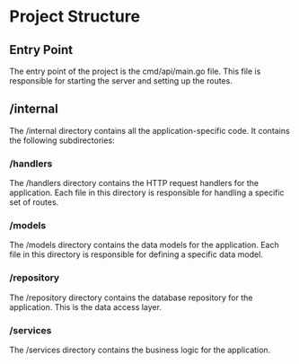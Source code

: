 # Project Structure

## Entry Point

The entry point of the project is the cmd/api/main.go file. This file is responsible for starting the server and setting up the routes.

## /internal

The /internal directory contains all the application-specific code. It contains the following subdirectories:

### /handlers

The /handlers directory contains the HTTP request handlers for the application. Each file in this directory is responsible for handling a specific set of routes.

### /models

The /models directory contains the data models for the application. Each file in this directory is responsible for defining a specific data model.

### /repository

The /repository directory contains the database repository for the application. This is the data access layer.

### /services

The /services directory contains the business logic for the application.
